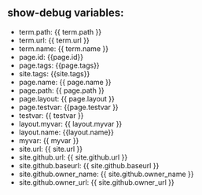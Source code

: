 ## show-debug variables:
  - term.path: {{ term.path }}
  - term.url: {{ term.url }}
  - term.name: {{ term.name }}
  - page.id: {{page.id}}
  - page.tags: {{page.tags}}
  - site.tags: {{site.tags}}
  - page.name: {{ page.name }}
  - page.path: {{ page.path }}
  - page.layout: {{ page.layout }}
  - page.testvar: {{page.testvar }}
  - testvar: {{ testvar }}
  - layout.myvar: {{ layout.myvar }}
  - layout.name: {{layout.name}}
  - myvar: {{ myvar }}
  - site.url: {{ site.url }}
  - site.github.url: {{ site.github.url }}
  - site.github.baseurl: {{ site.github.baseurl }}
  - site.github.owner_name: {{ site.github.owner_name }}
  - site.github.owner_url: {{ site.github.owner_url }}
